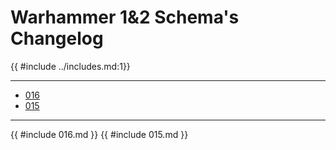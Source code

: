 # Warhammer 1&2 Schema's Changelog

{{ #include ../includes.md:1}}

-----------------------------------
- [016](#016)
- [015](#015)

-----------------------------------
{{ #include 016.md }}
{{ #include 015.md }}

